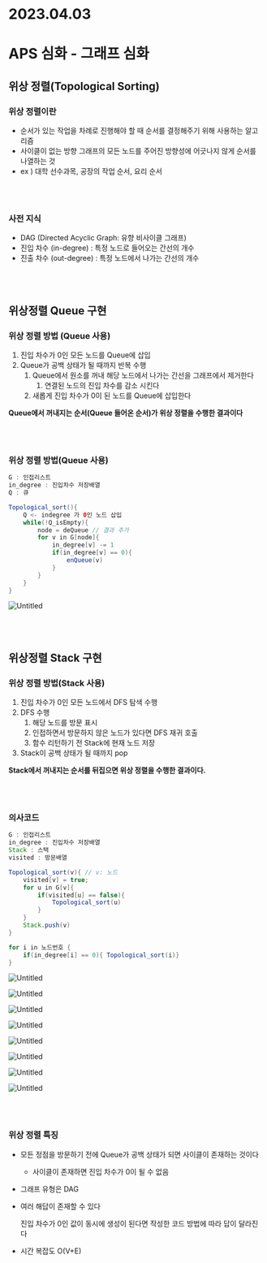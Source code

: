 # 2023.04.03

# APS 심화 - 그래프 심화

## 위상 정렬(Topological Sorting)

### 위상 정렬이란

- 순서가 있는 작업을 차례로 진행해야 할 때 순서를 결정해주기 위해 사용하는 알고리즘
- 사이클이 없는 방향 그래프의 모든 노드를 주어진 방향성에 어긋나지 않게 순서를 나열하는 것
- ex ) 대학 선수과목, 공장의 작업 순서, 요리 순서

<br>
<br>

### 사전 지식

- DAG (Directed Acyclic Graph: 유향 비사이클 그래프)
- 진입 차수 (in-degree) : 특정 노드로 들어오는 간선의 개수
- 진출 차수 (out-degree) : 특정 노드에서 나가는 간선의 개수

<br>
<br>

## 위상정렬 Queue 구현

### 위상 정렬 방법 (Queue 사용)

1. 진입 차수가 0인 모든 노드를 Queue에 삽입
2. Queue가 공백 상태가 될 때까지 반복 수행
    1. Queue에서 원소를 꺼내 해당 노드에서 나가는 간선을 그래프에서 제거한다
        1. 연결된 노드의 진입 차수를 감소 시킨다
    2. 새롭게 진입 차수가 0이 된 노드를 Queue에 삽입한다

**Queue에서 꺼내지는 순서(Queue 들어온 순서)가 위상 정렬을 수행한 결과이다**

<br>

<br>

### 위상 정렬 방법(Queue 사용)

```java
G : 인접리스트
in_degree : 진입차수 저장배열
Q : 큐

Topological_sort(){
	Q <- indegree 가 0인 노드 삽입
	while(!Q_isEmpty){
		node = deQueue // 결과 추가
		for v in G[node]{
			in_degree[v] -= 1
			if(in_degree[v] == 0){
				enQueue(v)
			}
		}
	}
}
```

![Untitled](2023%2004%2003%20a376de99ffde4f12ad0b7f496d8e52da/Untitled.png)

<br>
<br>

## 위상정렬 Stack 구현

### 위상 정렬 방법(Stack 사용)

1. 진입 차수가 0인 모든 노드에서 DFS 탐색 수행
2. DFS 수행
    1. 해당 노드를 방문 표시
    2. 인접하면서 방문하지 않은 노드가 있다면 DFS 재귀 호출
    3. 함수 리턴하기 전 Stack에 현재 노드 저장
3. Stack이 공백 상태가 될 때까지 pop

**Stack에서 꺼내지는 순서를 뒤집으면 위상 정렬을 수행한 결과이다.**

<br>
<br>

### 의사코드

```java
G : 인접리스트
in_degree : 진입차수 저장배열
Stack : 스택
visited : 방문배열

Topological_sort(v){ // v: 노드
	visited[v] = true;
	for u in G[v]{
		if(visited[u] == false){
			Topological_sort(u)
		}
	}
	Stack.push(v)
}

for i in 노드번호 {
	if(in_degree[i] == 0){ Topological_sort(i)}
}
```

![Untitled](2023%2004%2003%20a376de99ffde4f12ad0b7f496d8e52da/Untitled%201.png)

![Untitled](2023%2004%2003%20a376de99ffde4f12ad0b7f496d8e52da/Untitled%202.png)

![Untitled](2023%2004%2003%20a376de99ffde4f12ad0b7f496d8e52da/Untitled%203.png)

![Untitled](2023%2004%2003%20a376de99ffde4f12ad0b7f496d8e52da/Untitled%204.png)

![Untitled](2023%2004%2003%20a376de99ffde4f12ad0b7f496d8e52da/Untitled%205.png)

![Untitled](2023%2004%2003%20a376de99ffde4f12ad0b7f496d8e52da/Untitled%206.png)

![Untitled](2023%2004%2003%20a376de99ffde4f12ad0b7f496d8e52da/Untitled%207.png)

![Untitled](2023%2004%2003%20a376de99ffde4f12ad0b7f496d8e52da/Untitled%208.png)

<br>

<br>

### 위상 정렬 특징

- 모든 정점을 방문하기 전에 Queue가 공백 상태가 되면 사이클이 존재하는 것이다
    - 사이클이 존재하면 진입 차수가 0이 될 수 없음
- 그래프 유형은 DAG
- 여러 해답이 존재할 수 있다
    
    진입 차수가 0인 값이 동시에 생성이 된다면 작성한 코드 방법에 따라 답이 달라진다
    
- 시간 복잡도 O(V+E)